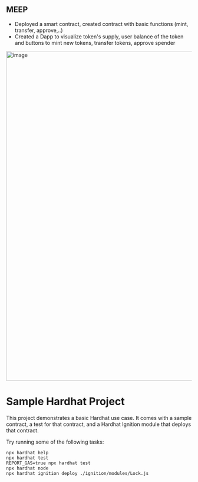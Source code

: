 ## MEEP 

- Deployed a smart contract, created contract with basic functions (mint, transfer, approve,..)
- Created a Dapp to visualize token's supply, user balance of the token and buttons to mint new tokens, transfer tokens, approve spender
<img width="1919" height="893" alt="image" src="https://github.com/user-attachments/assets/41db370b-8625-4be1-8387-3fe084fa021d" />

# Sample Hardhat Project

This project demonstrates a basic Hardhat use case. It comes with a sample contract, a test for that contract, and a Hardhat Ignition module that deploys that contract.

Try running some of the following tasks:

```shell
npx hardhat help
npx hardhat test
REPORT_GAS=true npx hardhat test
npx hardhat node
npx hardhat ignition deploy ./ignition/modules/Lock.js
```



